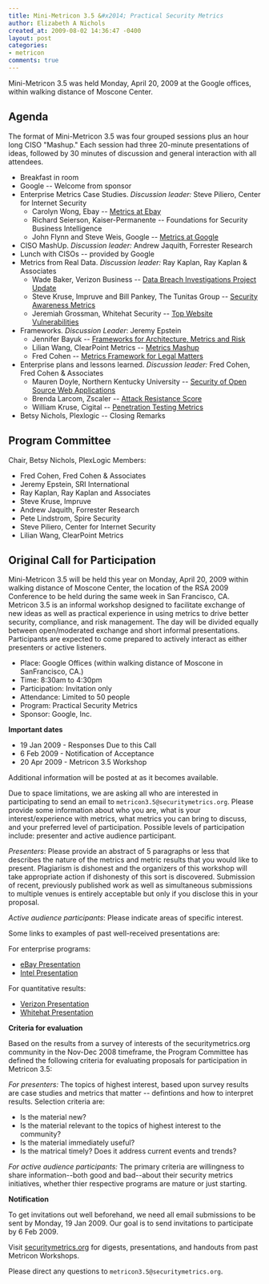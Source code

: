 ```yaml
---
title: Mini-Metricon 3.5 &#x2014; Practical Security Metrics
author: Elizabeth A Nichols
created_at: 2009-08-02 14:36:47 -0400
layout: post
categories:
- metricon
comments: true
---
```


Mini-Metricon 3.5 was held Monday, April 20, 2009 at the Google offices, within walking distance of Moscone Center.

<!-- more -->

## Agenda

The format of Mini-Metricon 3.5 was four grouped sessions plus an hour long CISO "Mashup." Each session had three 20-minute presentations of ideas, followed by 30 minutes of discussion and general interaction with all attendees.

* Breakfast in room
* Google -- Welcome from sponsor
* Enterprise Metrics Case Studies. _Discussion leader:_ Steve Piliero, Center for Internet Security
  * Carolyn Wong, Ebay -- [Metrics at Ebay](/attachments/Metricon-3.5-Wong-Metrics-At-Ebay.pdf)
  * Richard Seierson, Kaiser-Permanente -- Foundations for Security Business Intelligence
  * John Flynn and Steve Weis, Google -- [Metrics at Google](/attachments/Metricon-3.5-Flynn-Weis-Google-Metrics.pdf)
* CISO MashUp. _Discussion leader:_ Andrew Jaquith, Forrester Research
* Lunch with CISOs -- provided by Google
* Metrics from Real Data. _Discussion leader:_ Ray Kaplan, Ray Kaplan & Associates
  * Wade Baker, Verizon Business -- [Data Breach Investigations Project Update](/attachments/Metricon-3.5-Baker-DBIR.pdf)
  * Steve Kruse, Impruve and Bill Pankey, The Tunitas Group -- [Security Awareness Metrics](/attachments/Metricon-3.5-Kruse-Pankey-Awareness-Metrics.pdf)
  * Jeremiah Grossman, Whitehat Security -- [Top Website Vulnerabilities](/attachments/Metricon-3.5-Grossman-Web-Metrics.pdf)
* Frameworks. _Discussion Leader_: Jeremy Epstein
  * Jennifer Bayuk -- [Frameworks for Architecture, Metrics and Risk](/attachments/Metricon-3.5-Bayuk-Metrics-Framework.pdf)
  * Lilian Wang, ClearPoint Metrics -- [Metrics Mashup](/attachments/Metricon-3.5-Wang-Metrics-Mashup.pdf)
  * Fred Cohen -- [Metrics Framework for Legal Matters](/attachments/Metricon-3.5-Cohen-Forensics-Metrics.pdf)
* Enterprise plans and lessons learned. _Discussion leader:_ Fred Cohen, Fred Cohen & Associates
  * Mauren Doyle, Northern Kentucky University -- [Security of Open Source Web Applications](/attachments/Metricon-3.5-Doyle-App-Metrics.pdf)
  * Brenda Larcom, Zscaler -- [Attack Resistance Score](/attachments/Metricon-3.5-Larcom-Attack-Resistance.pdf)
  * William Kruse, Cigital -- [Penetration Testing Metrics](/attachments/Metricon-3.5-Kruse-Pen-Test-Metrics.pdf)
* Betsy Nichols, Plexlogic -- Closing Remarks

## Program Committee

Chair, Betsy Nichols, PlexLogic
Members:

* Fred Cohen, Fred Cohen & Associates
* Jeremy Epstein, SRI International 
* Ray Kaplan, Ray Kaplan and Associates 
* Steve Kruse, Impruve 
* Andrew Jaquith, Forrester Research
* Pete Lindstrom, Spire Security
* Steve Piliero, Center for Internet Security
* Lilian Wang, ClearPoint Metrics

## Original Call for Participation

Mini-Metricon 3.5 will be held this year on Monday, April 20, 2009 within walking distance of Moscone Center, the location of the RSA 2009 Conference to be held during the same week in San Francisco, CA.  Metricon 3.5 is an informal workshop designed to facilitate exchange of new ideas as well as practical experience in using metrics to drive better security, compliance, and risk management.  The day will be divided equally between open/moderated exchange and short informal presentations.  Participants are expected to come prepared to actively interact as either presenters or active listeners. 

* Place: Google Offices (within walking distance of Moscone in SanFrancisco, CA.) 
* Time: 8:30am to 4:30pm 
* Participation: Invitation only
* Attendance: Limited to 50 people 
* Program: Practical Security Metrics 
* Sponsor: Google, Inc. 
 
__Important dates__

* 19 Jan 2009 - Responses Due to this Call
* 6 Feb 2009 - Notification of Acceptance
* 20 Apr 2009 - Metricon 3.5 Workshop
 
Additional information will be posted at as it becomes available. 

Due to space limitations, we are asking all who are interested in participating to send an email to `metricon3.5@securitymetrics.org`.  Please provide some information about who you are, what is your interest/experience with metrics, what metrics you can bring to discuss, and your preferred level of participation. Possible levels of participation include: presenter and active audience participant. 

_Presenters_:  Please provide an abstract of 5 paragraphs or less that describes the nature of the metrics and metric results that you would like to present.  Plagiarism is dishonest and the organizers of this workshop will take appropriate action if dishonesty of this sort is discovered.  Submission of recent, previously published work as well as simultaneous submissions to multiple venues is entirely acceptable but only if you disclose this in your proposal.

_Active audience participants_: Please indicate areas of specific interest.

Some links to examples of past well-received presentations are:

For enterprise programs: 

* [eBay Presentation](/attachments/Metricon-3-Wong.pdf) 
* [Intel Presentation](/attachments/Metricon-2.5-Rosenquist-Security-Value.pdf) 

For quantitative results: 

* [Verizon Presentation](/attachments/Metricon-2.5-Baker-Incident-Response-Trends.pdf) 
* [Whitehat Presentation](/attachments/Metricon-2.5-Grossman-Web-Application-Metrics.pdf) 
 
__Criteria for evaluation__

Based on the results from a survey of interests of the securitymetrics.org community in the Nov-Dec 2008 timeframe, the Program Committee has defined the following criteria for evaluating proposals for participation in Metricon 3.5: 

_For presenters:_ The topics of highest interest, based upon survey results are case studies and metrics that matter -- defintions and how to interpret results. Selection criteria are:

* Is the material new?
* Is the material relevant to the topics of highest interest to the community?
* Is the material immediately useful?
* Is the matrical timely? Does it address current events and trends?

_For active audience participants:_ The primary criteria are willingness to share information--both good and bad--about their security metrics initiatives, whether thier respective programs are mature or just starting.

__Notification__ 
 
To get invitations out well beforehand, we need all email submissions to be sent by Monday, 19 Jan 2009.  Our goal is to send invitations to participate by 6 Feb 2009. 

Visit [securitymetrics.org](/blog/categories/metricon/) for digests, presentations, and handouts from past Metricon Workshops. 

Please direct any questions to `metricon3.5@securitymetrics.org`.
